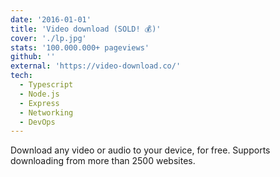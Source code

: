 ```yaml
---
date: '2016-01-01'
title: 'Video download (SOLD! 💰)'
cover: './lp.jpg'
stats: '100.000.000+ pageviews'
github: ''
external: 'https://video-download.co/'
tech:
  - Typescript
  - Node.js
  - Express
  - Networking
  - DevOps
---
```


Download any video or audio to your device, for free. Supports downloading from more than 2500 websites.
